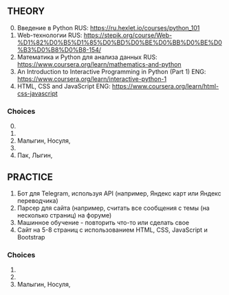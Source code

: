 ## THEORY

0. Введение в Python RUS: https://ru.hexlet.io/courses/python_101
1. Web-технологии RUS: https://stepik.org/course/Web-%D1%82%D0%B5%D1%85%D0%BD%D0%BE%D0%BB%D0%BE%D0%B3%D0%B8%D0%B8-154/
2. Математика и Python для анализа данных RUS: https://www.coursera.org/learn/mathematics-and-python
3. An Introduction to Interactive Programming in Python (Part 1) ENG: https://www.coursera.org/learn/interactive-python-1
4. HTML, CSS and JavaScript ENG: https://www.coursera.org/learn/html-css-javascript

### Choices

0. 
1.
2. Малыгин, Носуля, 
3. 
4. Пак, Лыгин,

## PRACTICE

1. Бот для Telegram, используя API (например, Яндекс карт или Яндекс переводчика)
2. Парсер для сайта (например, считать все сообщения с темы (на несколько страниц)  на форуме)
3. Машинное обучение - повторить что-то или сделать свое 
4. Cайт на 5-8 страниц с использованием HTML, CSS, JavaScript и Bootstrap

### Choices

1.
2.
3. Малыгин, Носуля,

